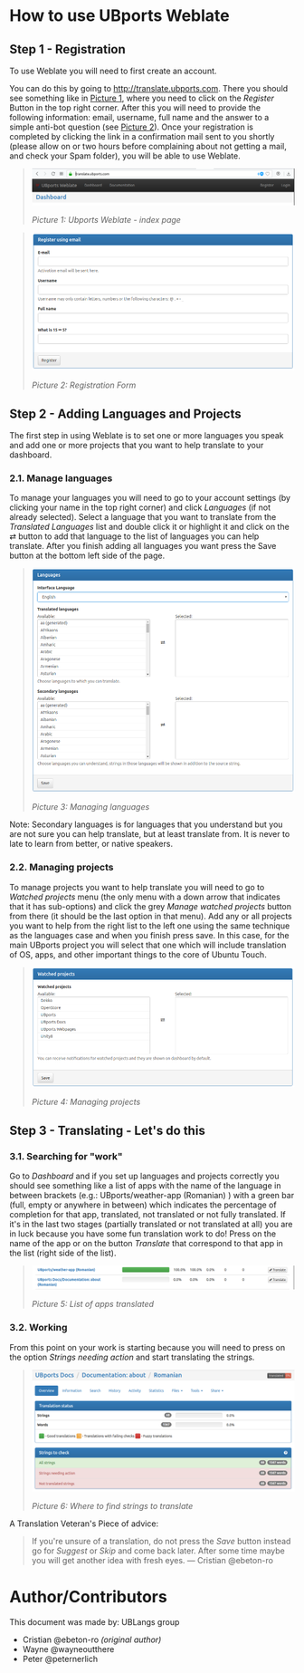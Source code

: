 # How to use UBports Weblate

## Step 1 - Registration

To use Weblate you will need to first create an account.

You can do this by going to http://translate.ubports.com. There you should see something like in [Picture 1](#), where you need to click on the *Register* Button in the top right corner. After this you will need to provide the following information: email, username, full name and the answer to a simple anti-bot question (see [Picture 2](#)). Once your registration is completed by clicking the link in a confirmation mail sent to you shortly (please allow on or two hours before complaining about not getting a mail, and check your Spam folder), you will be able to use Weblate.

> ![Picture 1: Ubports Weblate - index page](index.jpg)
>
> *Picture 1: Ubports Weblate - index page*

> ![Picture 2: Registration Form](registration.jpg)
>
> *Picture 2: Registration Form*


## Step 2 - Adding Languages and Projects

The first step in using Weblate is to set one or more languages you speak and add one or more projects that you want to help translate to your dashboard.

### 2.1.  Manage languages

To manage your languages you will need to go to your account settings (by clicking your name in the top right corner) and click *Languages* (if not already selected). Select a language that you want to translate from the *Translated Languages* list and double click it or highlight it and click on the ⇄ button to add that language to the list of languages you can help translate. After you finish adding all languages you want press the Save button at the bottom left side of the page.

> ![Picture 3: Managing languages](langs.jpg)
>
> *Picture 3: Managing languages*

Note: Secondary languages is for languages that you understand but you are not sure you can help translate, but at least translate from. It is never to late to learn from better, or native speakers.


### 2.2. Managing projects

To manage projects you want to help translate you will need to go to *Watched projects* menu (the only menu with a down arrow that indicates that it has sub-options) and click the grey *Manage watched projects* button from there (it should be the last option in that menu). Add any or all projects you want to help from the right list to the left one using the same technique as the languages case and when you finish press save. In this case, for the main UBports project you will select that one which will include translation of OS, apps, and other important things to the core of Ubuntu Touch.

> ![Picture 4: Managing projects](projects.jpg)
>
> *Picture 4: Managing projects*


## Step 3 - Translating - Let's do this

### 3.1. Searching for "work"

Go to *Dashboard* and if you set up languages and projects correctly you should see something like a list of apps with the name of the language in between brackets (e.g.: UBports/weather-app (Romanian) ) with a green bar (full, empty or anywhere in between) which indicates the percentage of completion for that app, translated, not translated or not fully translated.  If it's in the last two stages (partially translated or not translated at all)  you are in luck because you have some fun translation work to do! Press on the name of the app or on the button *Translate* that correspond to that app in the list (right side of the list).

> ![Picture 5: List of apps translated](progress.jpg)
>
> *Picture 5: List of apps translated*


### 3.2. Working

From this point on your work is starting because you will need to press on the option *Strings needing action* and start translating the strings.

> ![Picture 6: Where to find strings to translate](translationstrings.jpg)
>
> *Picture 6: Where to find strings to translate*

A Translation Veteran's Piece of advice:
> If you're unsure of a translation, do not press the *Save* button instead go for *Suggest* or *Skip* and come back later. After some time maybe you will get another idea with fresh eyes. — Cristian @ebeton-ro


# Author/Contributors

This document was made by: UBLangs group

- Cristian @ebeton-ro *(original author)*
- Wayne @wayneoutthere
- Peter @peternerlich
